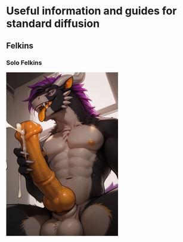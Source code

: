 # Useful information and guides for standard diffusion

## Felkins

### Solo Felkins
<img src="images/SoloFelkin.jpeg" alt="Company Logo" width="300">
